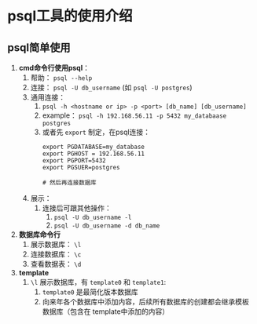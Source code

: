 # psql工具的使用介绍

## psql简单使用

1. **cmd命令行使用psql**：
   1.  帮助：   `psql --help`
   2.  连接：   `psql -U db_username` (如 `psql -U postgres`)
   3.  通用连接：   
       1.  `psql -h <hostname or ip> -p <port> [db_name] [db_username] `
       2.  example： `psql -h 192.168.56.11 -p 5432 my_databaase postgres`
       3.  或者先 `export` 制定，在psql连接：
            ``` 
            export PGDATABASE=my_database
            export PGHOST = 192.168.56.11
            export PGPORT=5432
            export PGSUER=postgres

            # 然后再连接数据库
            ```
   4.  展示：
       1. 连接后可跟其他操作：
          1. `psql -U db_username -l`
          2. `psql -U db_username -d db_name`
2. **数据库命令行**
   1. 展示数据库：  `\l`
   2. 连接数据库：  `\c`
   3. 查看数据表：  `\d`
3. **template**
   1. `\l` 展示数据库，有 `template0` 和 `template1`:
      1. `template0` 是最简化版本数据库
      2. 向来年各个数据库中添加内容，后续所有数据库的创建都会继承模板数据库（包含在 template中添加的内容）